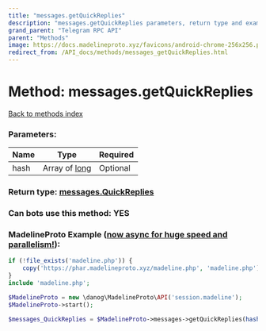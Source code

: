 ```yaml
---
title: "messages.getQuickReplies"
description: "messages.getQuickReplies parameters, return type and example"
grand_parent: "Telegram RPC API"
parent: "Methods"
image: https://docs.madelineproto.xyz/favicons/android-chrome-256x256.png
redirect_from: /API_docs/methods/messages_getQuickReplies.html
---
```

# Method: messages.getQuickReplies
[Back to methods index](index.html)



### Parameters:

| Name     |    Type       | Required |
|----------|---------------|----------|
|hash|Array of [long](/API_docs/types/long.html) | Optional|


### Return type: [messages.QuickReplies](/API_docs/types/messages.QuickReplies.html)

### Can bots use this method: **YES**


### MadelineProto Example ([now async for huge speed and parallelism!](https://docs.madelineproto.xyz/docs/ASYNC.html)):


```php
if (!file_exists('madeline.php')) {
    copy('https://phar.madelineproto.xyz/madeline.php', 'madeline.php');
}
include 'madeline.php';

$MadelineProto = new \danog\MadelineProto\API('session.madeline');
$MadelineProto->start();

$messages_QuickReplies = $MadelineProto->messages->getQuickReplies(hash: [$long, $long], );
```

